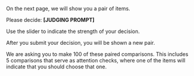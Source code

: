 On the next page, we will show you a pair of items.

Please decide: **[JUDGING PROMPT]**

Use the slider to indicate the strength of your decision.

After you submit your decision, you will be shown a new pair.

We are asking you to make 100 of these paired comparisons. This includes 5 comparisons that serve as attention checks, where one of the items will indicate that you should choose that one.